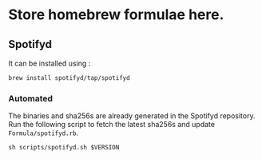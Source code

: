# Store homebrew formulae here.

## Spotifyd

It can be installed using :

```bash
brew install spotifyd/tap/spotifyd
```

### Automated

The binaries and sha256s are already generated in the Spotifyd repository. Run the following script to fetch the latest sha256s and update `Formula/spotifyd.rb`.

```
sh scripts/spotifyd.sh $VERSION
```
